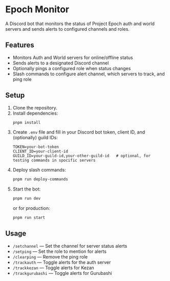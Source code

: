 # Epoch Monitor

A Discord bot that monitors the status of Project Epoch auth and world servers and sends alerts to configured channels and roles.

## Features

- Monitors Auth and World servers for online/offline status
- Sends alerts to a designated Discord channel
- Optionally pings a configured role when status changes
- Slash commands to configure alert channel, which servers to track, and ping role

## Setup

1. Clone the repository.
2. Install dependencies:
   ```sh
   pnpm install
   ```
3. Create `.env` file and fill in your Discord bot token, client ID, and (optionally) guild IDs:
   ```
   TOKEN=your-bot-token
   CLIENT_ID=your-client-id
   GUILD_ID=your-guild-id,your-other-guild-id   # optional, for testing commands in spocific servers
   ```
4. Deploy slash commands:
   ```sh
   pnpm run deploy-commands
   ```
5. Start the bot:
   ```sh
   pnpm run dev
   ```
   or for production:
   ```sh
   pnpm run start
   ```

## Usage

- `/setchannel` — Set the channel for server status alerts
- `/setping` — Set the role to mention for alerts
- `/clearping` — Remove the ping role
- `/trackauth` — Toggle alerts for the auth server
- `/trackkezan` — Toggle alerts for Kezan
- `/trackgurubashi` — Toggle alerts for Gurubashi
